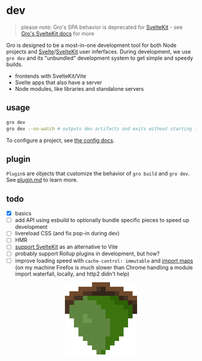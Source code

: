 # dev

> please note: Gro's SPA behavior is deprecated for
> [SvelteKit](https://github.com/sveltejs/kit) -
> see [Gro's SvelteKit docs](sveltekit.md) for more

Gro is designed to be a most-in-one development tool for both Node projects and
[Svelte](https://github.com/sveltejs/svelte)/[SvelteKit](https://github.com/sveltejs/kit)
user inferfaces.
During development, we use `gro dev` and its "unbundled" development system
to get simple and speedy builds.

- frontends with SvelteKit/Vite
- Svelte apps that also have a server
- Node modules, like libraries and standalone servers

## usage

```bash
gro dev
gro dev --no-watch # outputs dev artifacts and exits without starting the dev server
```

To configure a project, see [the config docs](config.md).

## plugin

`Plugin`s are objects that customize the behavior of `gro build` and `gro dev`.
See [plugin.md](plugin.md) to learn more.

## todo

- [x] basics
- [ ] add API using esbuild to optionally bundle specific pieces to speed up development
- [ ] livereload CSS (and fix pop-in during dev)
- [ ] HMR
- [ ] [support SvelteKit](https://github.com/feltcoop/gro/issues/106) as an alternative to Vite
- [ ] probably support Rollup plugins in development, but how?
- [ ] improve loading speed with `cache-control: immutable` and
      [import maps](https://github.com/WICG/import-maps/)
      (on my machine Firefox is much slower than Chrome
      handling a module import waterfall, locally, and http2 didn't help)

<p align="center">
  <a href="https://github.com/feltcoop/gro">
    <img src="/src/client/favicon.png" width="192" height="192">
  </a>
</p>
